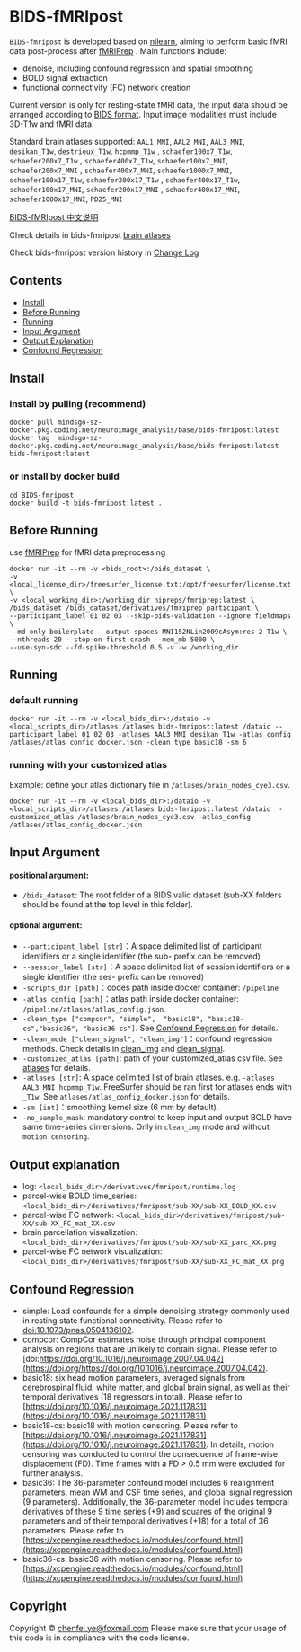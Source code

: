 

# BIDS-fMRIpost

`BIDS-fmripost` is developed based on [nilearn](https://nilearn.github.io), aiming to perform basic fMRI data post-process after [fMRIPrep](https://fmriprep.org/en/stable/installation.html) . Main functions include:
- denoise, including confound regression and spatial smoothing
- BOLD signal extraction
- functional connectivity (FC) network creation

Current version is only for resting-state fMRI data, the input data should be arranged according to [BIDS format](https://bids.neuroimaging.io/). Input image modalities must include 3D-T1w and fMRI data. 

Standard brain atlases supported:
`AAL1_MNI`, `AAL2_MNI`, `AAL3_MNI`, `desikan_T1w`,  `destrieux_T1w`,  `hcpmmp_T1w` , `schaefer100x7_T1w`,  `schaefer200x7_T1w` , `schaefer400x7_T1w`, `schaefer100x7_MNI`,  `schaefer200x7_MNI` , `schaefer400x7_MNI`,  `schaefer1000x7_MNI`, `schaefer100x17_T1w`,  `schaefer200x17_T1w` , `schaefer400x17_T1w`, `schaefer100x17_MNI`,  `schaefer200x17_MNI` , `schaefer400x17_MNI`,  `schaefer1000x17_MNI`, `PD25_MNI`

[BIDS-fMRIpost 中文说明](resources/README_Chs.md)

Check details in bids-fmripost [brain atlases](resources/atlases.md)

Check bids-fmripost version history in [Change Log](resources/CHANGELOG.md)

## Contents
* [Install](#Install)
* [Before Running](#before-running)
* [Running](#running)
* [Input Argument](#input-argument)
* [Output Explanation](#output-explanation)
* [Confound Regression](#confound-regression)

## Install
### install by pulling (recommend)
```
docker pull mindsgo-sz-docker.pkg.coding.net/neuroimage_analysis/base/bids-fmripost:latest
docker tag  mindsgo-sz-docker.pkg.coding.net/neuroimage_analysis/base/bids-fmripost:latest  bids-fmripost:latest
```

### or install by docker build
```
cd BIDS-fmripost
docker build -t bids-fmripost:latest .
```
## Before Running
use [fMRIPrep](https://fmriprep.org/en/stable/installation.html) for fMRI data preprocessing
```
docker run -it --rm -v <bids_root>:/bids_dataset \
-v <local_license_dir>/freesurfer_license.txt:/opt/freesurfer/license.txt \
-v <local_working_dir>:/working_dir nipreps/fmriprep:latest \
/bids_dataset /bids_dataset/derivatives/fmriprep participant \ 
--participant_label 01 02 03 --skip-bids-validation --ignore fieldmaps \
--md-only-boilerplate --output-spaces MNI152NLin2009cAsym:res-2 T1w \
--nthreads 20 --stop-on-first-crash --mem_mb 5000 \
--use-syn-sdc --fd-spike-threshold 0.5 -v -w /working_dir
```

## Running
### default running
```
docker run -it --rm -v <local_bids_dir>:/dataio -v <local_scripts_dir>/atlases:/atlases bids-fmripost:latest /dataio --participant_label 01 02 03 -atlases AAL3_MNI desikan_T1w -atlas_config /atlases/atlas_config_docker.json -clean_type basic18 -sm 6
```

### running with your customized atlas
Example: define your atlas dictionary file in `/atlases/brain_nodes_cye3.csv`.
```
docker run -it --rm -v <local_bids_dir>:/dataio -v <local_scripts_dir>/atlases:/atlases bids-fmripost:latest /dataio  -customized_atlas /atlases/brain_nodes_cye3.csv -atlas_config /atlases/atlas_config_docker.json 
```
## Input Argument
####   positional argument:
-   `/bids_dataset`: The root folder of a BIDS valid dataset (sub-XX folders should be found at the top level in this folder).

####   optional argument:
-   `--participant_label [str]`：A space delimited list of participant identifiers or a single identifier (the sub- prefix can be removed)
-   `--session_label [str]`：A space delimited list of session identifiers or a single identifier (the ses- prefix can be removed)
- `-scripts_dir [path]`：codes path inside docker container: `/pipeline`
- `-atlas_config [path]`：atlas path inside docker container: `/pipeline/atlases/atlas_config.json`.
- `-clean_type ["compcor", "simple",  "basic18", "basic18-cs","basic36", "basic36-cs"]`. See [Confound Regression](#confound-regression) for details.
- `-clean_mode ["clean_signal", "clean_img"]`：confound regression methods. Check details in [clean_img](https://nilearn.github.io/stable/modules/generated/nilearn.image.clean_img.html) and [clean_signal](https://nilearn.github.io/stable/modules/generated/nilearn.signal.clean.html).
- `-customized_atlas [path]`: path of your customized_atlas csv file. See [atlases](resources/atlases.md) for details.
- `-atlases [str]`: A space delimited list of brain atlases. e.g. `-atlases AAL3_MNI hcpmmp_T1w`. FreeSurfer should be ran first for atlases ends with `_T1w`. See `atlases/atlas_config_docker.json` for details. 
- `-sm [int]`：smoothing kernel size (6 mm by default). 
- `-no_sample_mask`: mandatory control to keep input and output BOLD have same time-series dimensions. Only in `clean_img` mode and without `motion censoring`.


## Output explanation

- log: `<local_bids_dir>/derivatives/fmripost/runtime.log`
- parcel-wise BOLD time_series: `<local_bids_dir>/derivatives/fmripost/sub-XX/sub-XX_BOLD_XX.csv`
- parcel-wise FC network: `<local_bids_dir>/derivatives/fmripost/sub-XX/sub-XX_FC_mat_XX.csv`
- brain parcellation visualization: `<local_bids_dir>/derivatives/fmripost/sub-XX/sub-XX_parc_XX.png`
- parcel-wise FC network visualization: `<local_bids_dir>/derivatives/fmripost/sub-XX/sub-XX_FC_mat_XX.png`


## Confound Regression

- simple: Load confounds for a simple denoising strategy commonly used in resting state functional connectivity. Please refer to [doi:10.1073/pnas.0504136102](https://doi.org/10.1073/pnas.0504136102).
-  compcor: CompCor estimates noise through principal component analysis on regions that are unlikely to contain signal. Please refer to [doi:https://doi.org/10.1016/j.neuroimage.2007.04.042](https://doi.org/https://doi.org/10.1016/j.neuroimage.2007.04.042).
- basic18: six head motion parameters, averaged signals from cerebrospinal fluid, white matter, and global brain signal, as well as their temporal derivatives (18 regressors in total). Please refer to [https://doi.org/10.1016/j.neuroimage.2021.117831](https://doi.org/10.1016/j.neuroimage.2021.117831)
- basic18-cs: basic18 with motion censoring. Please refer to [https://doi.org/10.1016/j.neuroimage.2021.117831](https://doi.org/10.1016/j.neuroimage.2021.117831). In details, motion censoring was conducted to control the consequence of frame-wise displacement (FD). Time frames with a FD > 0.5 mm were excluded for further analysis.
- basic36: The 36-parameter confound model includes 6 realignment parameters, mean WM and CSF time series, and global signal regression (9 parameters). Additionally, the 36-parameter model includes temporal derivatives of these 9 time series (+9) and squares of the original 9 parameters and of their temporal derivatives (+18) for a total of 36 parameters. Please refer to [https://xcpengine.readthedocs.io/modules/confound.html](https://xcpengine.readthedocs.io/modules/confound.html)
- basic36-cs: basic36 with motion censoring. Please refer to  [https://xcpengine.readthedocs.io/modules/confound.html](https://xcpengine.readthedocs.io/modules/confound.html)

## Copyright
Copyright © chenfei.ye@foxmail.com
Please make sure that your usage of this code is in compliance with the code license.


